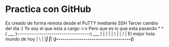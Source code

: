 # Practica con GitHub 
Es creado de forma remota desde el PuTTY mediante SSH
Tercer cambio del dia :) 
Yo soy el que esta a cargo >:v
Pero que es lo que esta pasando
  __^__                                      __^__
 ( ___ )------------------------------------( ___ )
  | / |                                      | \ |
  | / |    El mejor hola mundo de hoy        | \ |
  |___|                                      |___|
 (_____)------------------------------------(_____) 
